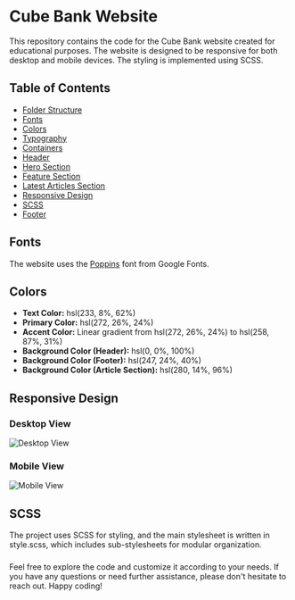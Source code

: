 # Cube Bank Website

This repository contains the code for the Cube Bank website created for educational purposes. The website is designed to be responsive for both desktop and mobile devices. The styling is implemented using SCSS.

## Table of Contents

- [Folder Structure](#folder-structure)
- [Fonts](#fonts)
- [Colors](#colors)
- [Typography](#typography)
- [Containers](#containers)
- [Header](#header)
- [Hero Section](#hero-section)
- [Feature Section](#feature-section)
- [Latest Articles Section](#latest-articles-section)
- [Responsive Design](#responsive-design)
- [SCSS](#scss)
- [Footer](#footer)

## Fonts

The website uses the [Poppins](https://fonts.googleapis.com/css2?family=Poppins:wght@200;300;400;500;600;700&display=swap) font from Google Fonts.

## Colors

- **Text Color:** hsl(233, 8%, 62%)
- **Primary Color:** hsl(272, 26%, 24%)
- **Accent Color:** Linear gradient from hsl(272, 26%, 24%) to hsl(258, 87%, 31%)
- **Background Color (Header):** hsl(0, 0%, 100%)
- **Background Color (Footer):** hsl(247, 24%, 40%)
- **Background Color (Article Section):** hsl(280, 14%, 96%)

## Responsive Design

### Desktop View

![Desktop View](./reponsive/desktop.gif)

### Mobile View

![Mobile View](./reponsive/mobil.gif)

## SCSS

The project uses SCSS for styling, and the main stylesheet is written in style.scss, which includes sub-stylesheets for modular organization.

###

Feel free to explore the code and customize it according to your needs. If you have any questions or need further assistance, please don't hesitate to reach out. Happy coding!
